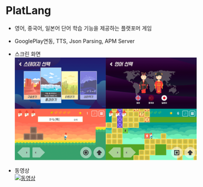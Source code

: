 # PlatLang

- 영어, 중국어, 일본어 단어 학습 기능을 제공하는 플랫포머 게임  
- GooglePlay연동, TTS, Json Parsing, APM Server

- 스크린 화면
![스크린 이미지](screenshot2.png)

- 동영상   
[![동영상](https://img.youtube.com/vi/GV9oE9nGrYs/0.jpg)](https://www.youtube.com/watch?v=GV9oE9nGrYs)
